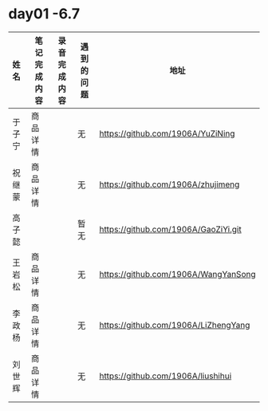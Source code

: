 





#    day01 -6.7

| 姓名   | 笔记完成内容 | 录音完成内容 | 遇到的问题 | 地址                                 |
| :----- | ------------ | ------------ | ---------- | ------------------------------------ |
| 于子宁 | 商品详情     |              | 无         | https://github.com/1906A/YuZiNing    |
| 祝继蒙 | 商品详情     |              | 无         | https://github.com/1906A/zhujimeng   |
| 高子懿 |              |              | 暂无       | https://github.com/1906A/GaoZiYi.git |
| 王岩松 | 商品详情     |              | 无         | https://github.com/1906A/WangYanSong |
| 李政杨 | 商品详情     |              | 无         | https://github.com/1906A/LiZhengYang |
| 刘世辉 | 商品详情     |              | 无         | https://github.com/1906A/liushihui   |

